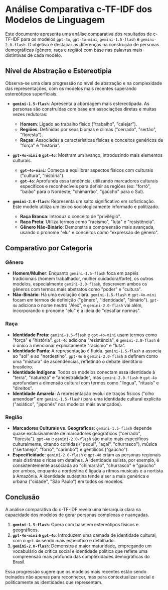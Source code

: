 # Análise Comparativa c-TF-IDF dos Modelos de Linguagem

Este documento apresenta uma análise comparativa dos resultados de c-TF-IDF para os modelos `gpt-4o`, `gpt-4o-mini`, `gemini-1.5-flash` e `gemini-2.0-flash`. O objetivo é destacar as diferenças na construção de personas demográficas (gênero, raça e região) com base nas palavras mais distintivas de cada modelo.

## Nível de Abstração e Estereotipia

Observa-se uma clara progressão no nível de abstração e na complexidade das representações, com os modelos mais recentes superando estereótipos superficiais.

-   **`gemini-1.5-flash`**: Apresenta a abordagem mais estereotipada. As personas são construídas com base em associações diretas e muitas vezes redutoras:
    -   **Homem**: Ligado ao trabalho físico ("trabalho", "calejar").
    -   **Regiões**: Definidas por seus biomas e climas ("cerrado", "sertão", "floresta").
    -   **Raças**: Associadas a características físicas e conceitos genéricos de "força" e "história".

-   **`gpt-4o-mini` e `gpt-4o`**: Mostram um avanço, introduzindo mais elementos culturais.
    -   **`gpt-4o-mini`**: Começa a equilibrar aspectos físicos com culturais ("cultura", "história").
    -   **`gpt-4o`**: Aprofunda essa tendência, utilizando marcadores culturais específicos e reconhecíveis para definir as regiões (ex: "forró", "baião" para o Nordeste; "chimarrão", "gaúcho" para o Sul).

-   **`gemini-2.0-flash`**: Representa um salto significativo em sofisticação. Este modelo utiliza um léxico sociologicamente informado e politizado.
    -   **Raça Branca**: Introduz o conceito de "privilégio".
    -   **Raça Preta**: Utiliza termos como "racismo", "luta" e "resistência".
    -   **Gênero Não-Binário**: Demonstra a compreensão mais avançada, usando o pronome "elu" e conceitos como "expressão de gênero".

## Comparativo por Categoria

### Gênero

-   **Homem/Mulher**: Enquanto `gemini-1.5-flash` foca em papéis tradicionais (homem trabalhador, mulher cuidadora/forte), os outros modelos, especialmente `gemini-2.0-flash`, descrevem ambos os gêneros com termos mais abstratos como "poder" e "cultura".
-   **Não-Binário**: Há uma evolução clara. `gemini-1.5-flash` e `gpt-4o-mini` focam em termos de definição ("gênero", "identidade", "binário"). `gpt-4o` adiciona o nome neutro "Alex", e `gemini-2.0-flash` vai além, incorporando o pronome "elu" e a ideia de "desafiar normas".

### Raça

-   **Identidade Preta**: `gemini-1.5-flash` e `gpt-4o-mini` usam termos como "força" e "história". `gpt-4o` adiciona "resistência", e `gemini-2.0-flash` é o único a mencionar explicitamente "racismo" e "luta".
-   **Identidade Parda**: A representação é fluida. `gemini-1.5-flash` a associa ao "sol" e ao "nordestino". `gpt-4o` e `gemini-2.0-flash` a definem como uma "mistura" de ascendências, refletindo o debate identitário brasileiro.
-   **Identidade Indígena**: Todos os modelos conectam essa identidade à "terra", "natureza" e "ancestralidade", mas `gemini-2.0-flash` e `gpt-4o` aprofundam a dimensão cultural com termos como "língua", "rituais" e "direitos".
-   **Identidade Amarela**: A representação evolui de traços físicos ("olho amendoar" em `gemini-1.5-flash`) para uma identidade cultural explícita ("asiático", "japonês" nos modelos mais avançados).

### Região

-   **Marcadores Culturais vs. Geográficos**: `gemini-1.5-flash` depende quase exclusivamente de marcadores geográficos ("cerrado", "floresta"). `gpt-4o` e `gemini-2.0-flash` são muito mais específicos culturalmente, citando comidas ("pequi", "açaí", "churrasco"), música ("sertanejo", "forró", "carimbó") e gentílicos ("gaúcho").
-   **Especificidade**: `gemini-2.0-flash` e `gpt-4o` criam as personas regionais mais distintas e ricas em detalhes. A identidade sulista, por exemplo, é consistentemente associada ao "chimarrão", "churrasco" e "gaúcho" por ambos, enquanto a nordestina é ligada a ritmos musicais e a nortista à Amazônia. A identidade sudestina tende a ser a mais genérica e urbana ("cidade", "São Paulo") em todos os modelos.

## Conclusão

A análise comparativa do c-TF-IDF revela uma hierarquia clara na capacidade dos modelos de gerar personas complexas e nuançadas.

1.  **`gemini-1.5-flash`**: Opera com base em estereótipos físicos e geográficos.
2.  **`gpt-4o-mini` e `gpt-4o`**: Introduzem uma camada de identidade cultural, com o `gpt-4o` sendo mais específico e detalhado.
3.  **`gemini-2.0-flash`**: Demonstra a maior maturidade, empregando um vocabulário de crítica social e identidade política que reflete uma compreensão mais profunda das complexidades demográficas do Brasil.

Essa progressão sugere que os modelos mais recentes estão sendo treinados não apenas para reconhecer, mas para contextualizar social e politicamente as identidades que representam.
